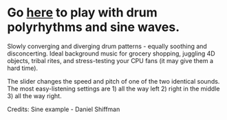 # Go [here](https://rafajak.github.io/p5.js-sketches/2018_11_24-phase/) to play with drum polyrhythms and sine waves.

Slowly converging and diverging drum patterns - equally soothing and disconcerting. 
Ideal background music for grocery shopping, juggling 4D objects, tribal rites, and stress-testing your CPU fans (it may give them a hard time).

The slider changes the speed and pitch of one of the two identical sounds. The most easy-listening settings are 1) all the way left 2) right in the middle 3) all the way right.

Credits: Sine example - Daniel Shiffman

